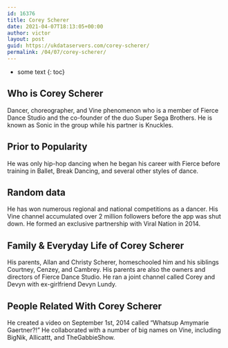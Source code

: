 ```yaml
---
id: 16376
title: Corey Scherer
date: 2021-04-07T18:13:05+00:00
author: victor
layout: post
guid: https://ukdataservers.com/corey-scherer/
permalink: /04/07/corey-scherer/
---
```


* some text
{: toc}


## Who is Corey Scherer



Dancer, choreographer, and Vine phenomenon who is a member of Fierce Dance Studio and the co-founder of the duo Super Sega Brothers. He is known as Sonic in the group while his partner is Knuckles.

                
                
                
## Prior to Popularity



He was only hip-hop dancing when he began his career with Fierce before training in Ballet, Break Dancing, and several other styles of dance.

                
                
                
## Random data



He has won numerous regional and national competitions as a dancer. His Vine channel accumulated over 2 million followers before the app was shut down. He formed an exclusive partnership with Viral Nation in 2014.

                
                
                
## Family & Everyday Life of Corey Scherer



His parents, Allan and Christy Scherer, homeschooled him and his siblings Courtney, Cenzey, and Cambrey. His parents are also the owners and directors of Fierce Dance Studio. He ran a joint channel called Corey and Devyn with ex-girlfriend Devyn Lundy.

                
                
                
## People Related With Corey Scherer



He created a video on September 1st, 2014 called &#8220;Whatsup Amymarie Gaertner?!&#8221; He collaborated with a number of big names on Vine, including BigNik, Allicattt, and TheGabbieShow.

                
              
            
          
          
          